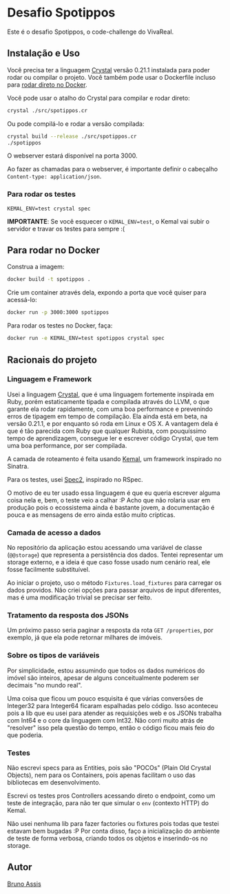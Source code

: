 # Desafio Spotippos

Este é o desafio Spotippos, o code-challenge do VivaReal.

## Instalação e Uso

Você precisa ter a linguagem [Crystal](https://crystal-lang.org) versão 0.21.1
instalada para poder rodar ou compilar o projeto. Você também pode usar o
Dockerfile incluso para [rodar direto no Docker](#para-rodar-no-docker).

Você pode usar o atalho do Crystal para compilar e rodar direto:

```bash
crystal ./src/spotippos.cr
```

Ou pode compilá-lo e rodar a versão compilada:

```bash
crystal build --release ./src/spotippos.cr
./spotippos
```

O webserver estará disponível na porta 3000.

Ao fazer as chamadas para o webserver, é importante definir o cabeçalho
`Content-type: application/json`.

### Para rodar os testes

```crystal
KEMAL_ENV=test crystal spec
```

**IMPORTANTE**: Se você esquecer o `KEMAL_ENV=test`, o Kemal vai subir o servidor
e travar os testes para sempre :(

## Para rodar no Docker

Construa a imagem:
```bash
docker build -t spotippos .
```

Crie um container através dela, expondo a porta que você quiser para acessá-lo:
```bash
docker run -p 3000:3000 spotippos
```

Para rodar os testes no Docker, faça:
```bash
docker run -e KEMAL_ENV=test spotippos crystal spec
```

## Racionais do projeto

### Linguagem e Framework

Usei a linguagem [Crystal](https://crystal-lang.org), que é uma linguagem
fortemente inspirada em Ruby, porém estaticamente tipada e compilada através
do LLVM, o que garante ela rodar rapidamente, com uma boa performance e
prevenindo erros de tipagem em tempo de compilação. Ela ainda está em beta, na
versão 0.21.1, e por enquanto só roda em Linux e OS X. A vantagem dela é que é
tão parecida com Ruby que qualquer Rubista, com pouquíssimo tempo de
aprendizagem, consegue ler e escrever código Crystal, que tem uma boa
performance, por ser compilada.

A camada de roteamento é feita usando [Kemal](http://kemalcr.com/), um framework
inspirado no Sinatra.

Para os testes, usei [Spec2](https://github.com/waterlink/spec2.cr), inspirado
no RSpec.

O motivo de eu ter usado essa linguagem é que eu queria escrever alguma coisa
nela e, bem, o teste veio a calhar :P Acho que não rolaria usar em produção pois
o ecossistema ainda é bastante jovem, a documentação é pouca e as mensagens de
erro ainda estão muito crípticas.

### Camada de acesso a dados

No repositório da aplicação estou acessando uma variável de classe (`@@storage`)
que representa a persistência dos dados. Tentei representar um storage externo,
e a ideia é que caso fosse usado num cenário real, ele fosse facilmente
substituível.

Ao iniciar o projeto, uso o método `Fixtures.load_fixtures` para carregar os
dados providos. Não criei opções para passar arquivos de input diferentes, mas
é uma modificação trivial se precisar ser feito.

### Tratamento da resposta dos JSONs

Um próximo passo seria paginar a resposta da rota `GET /properties`, por
exemplo, já que ela pode retornar milhares de imóveis.

### Sobre os tipos de variáveis

Por simplicidade, estou assumindo que todos os dados numéricos do imóvel são
inteiros, apesar de alguns conceitualmente poderem ser decimais "no mundo real".

Uma coisa que ficou um pouco esquisita é que várias conversões de Integer32 para
Integer64 ficaram espalhadas pelo código. Isso aconteceu pois a lib que eu usei
para atender as requisições web e os JSONs trabalha com Int64 e o
core da linguagem com Int32. Não corri muito atrás de "resolver" isso pela
questão do tempo, então o código ficou mais feio do que poderia.

### Testes

Não escrevi specs para as Entities, pois são "POCOs" (Plain Old Crystal
Objects), nem para os Containers, pois apenas facilitam o uso das bibliotecas
em desenvolvimento.

Escrevi os testes pros Controllers acessando direto o endpoint, como um teste
de integração, para não ter que simular o `env` (contexto HTTP) do Kemal.

Não usei nenhuma lib para fazer factories ou fixtures pois todas que testei
estavam bem bugadas :P Por conta disso, faço a inicialização do ambiente de
teste de forma verbosa, criando todos os objetos e inserindo-os no storage.

## Autor

[Bruno Assis](https://github.com/[BrunoAssis])
